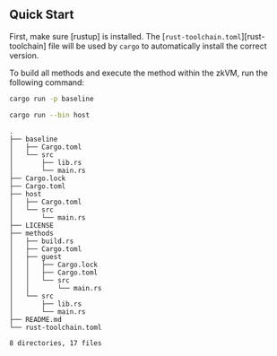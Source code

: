 ## Quick Start

First, make sure [rustup] is installed. The
[`rust-toolchain.toml`][rust-toolchain] file will be used by `cargo` to
automatically install the correct version.

To build all methods and execute the method within the zkVM, run the following
command:

```bash
cargo run -p baseline

cargo run --bin host
```



```text
.
├── baseline
│   ├── Cargo.toml
│   └── src
│       ├── lib.rs
│       └── main.rs
├── Cargo.lock
├── Cargo.toml
├── host
│   ├── Cargo.toml
│   └── src
│       └── main.rs
├── LICENSE
├── methods
│   ├── build.rs
│   ├── Cargo.toml
│   ├── guest
│   │   ├── Cargo.lock
│   │   ├── Cargo.toml
│   │   └── src
│   │       └── main.rs
│   └── src
│       ├── lib.rs
│       └── main.rs
├── README.md
└── rust-toolchain.toml

8 directories, 17 files
```
